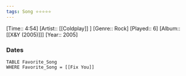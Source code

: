```yaml
---
tags: Song ⭐⭐⭐⭐⭐ 
---
```

[Time:: 4:54]
[Artist:: [[Coldplay]] ]
[Genre:: Rock]
[Played:: 6]
[Album:: [[X&Y (2005)]]]
[Year:: 2005]
### Dates
````dataview
TABLE Favorite_Song
WHERE Favorite_Song = [[Fix You]]
````
